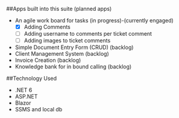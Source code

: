##Apps built into this suite (planned apps)

- An agile work board for tasks (in progress)-(currently engaged)
  - [X] Adding Comments
  - [ ] Adding username to comments per ticket comment
  - [ ] Adding images to ticket comments
- Simple Document Entry Form (CRUD) (backlog)
- Client Management System (backlog)
- Invoice Creation (backlog)
- Knowledge bank for in bound calling (backlog)


##Technology Used

- .NET 6
- ASP.NET
- Blazor
- SSMS and local db
